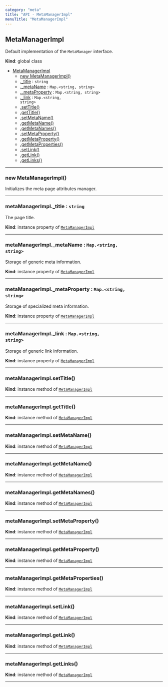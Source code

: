 ```yaml
---
category: "meta"
title: "API - MetaManagerImpl"
menuTitle: "MetaManagerImpl"
---
```


## MetaManagerImpl&nbsp;<a name="MetaManagerImpl" href="https://github.com/seznam/ima/blob/v17.11.2/packages/core/src/meta/MetaManagerImpl.js#L6" target="_blank"><span class="icon"><i class="fas fa-external-link-alt fa-xs"></i></span></a>
Default implementation of the <code>MetaManager</code> interface.

**Kind**: global class  

* [MetaManagerImpl](#MetaManagerImpl)
    * [new MetaManagerImpl()](#new_MetaManagerImpl_new)
    * [._title](#MetaManagerImpl+_title) : <code>string</code>
    * [._metaName](#MetaManagerImpl+_metaName) : <code>Map.&lt;string, string&gt;</code>
    * [._metaProperty](#MetaManagerImpl+_metaProperty) : <code>Map.&lt;string, string&gt;</code>
    * [._link](#MetaManagerImpl+_link) : <code>Map.&lt;string, string&gt;</code>
    * [.setTitle()](#MetaManagerImpl+setTitle)
    * [.getTitle()](#MetaManagerImpl+getTitle)
    * [.setMetaName()](#MetaManagerImpl+setMetaName)
    * [.getMetaName()](#MetaManagerImpl+getMetaName)
    * [.getMetaNames()](#MetaManagerImpl+getMetaNames)
    * [.setMetaProperty()](#MetaManagerImpl+setMetaProperty)
    * [.getMetaProperty()](#MetaManagerImpl+getMetaProperty)
    * [.getMetaProperties()](#MetaManagerImpl+getMetaProperties)
    * [.setLink()](#MetaManagerImpl+setLink)
    * [.getLink()](#MetaManagerImpl+getLink)
    * [.getLinks()](#MetaManagerImpl+getLinks)


* * *

### new MetaManagerImpl()&nbsp;<a name="new_MetaManagerImpl_new"></a>
Initializes the meta page attributes manager.


* * *

### metaManagerImpl.\_title : <code>string</code>&nbsp;<a name="MetaManagerImpl+_title" href="https://github.com/seznam/ima/blob/v17.11.2/packages/core/src/meta/MetaManagerImpl.js#L22" target="_blank"><span class="icon"><i class="fas fa-external-link-alt fa-xs"></i></span></a>
The page title.

**Kind**: instance property of [<code>MetaManagerImpl</code>](#MetaManagerImpl)  

* * *

### metaManagerImpl.\_metaName : <code>Map.&lt;string, string&gt;</code>&nbsp;<a name="MetaManagerImpl+_metaName" href="https://github.com/seznam/ima/blob/v17.11.2/packages/core/src/meta/MetaManagerImpl.js#L29" target="_blank"><span class="icon"><i class="fas fa-external-link-alt fa-xs"></i></span></a>
Storage of generic meta information.

**Kind**: instance property of [<code>MetaManagerImpl</code>](#MetaManagerImpl)  

* * *

### metaManagerImpl.\_metaProperty : <code>Map.&lt;string, string&gt;</code>&nbsp;<a name="MetaManagerImpl+_metaProperty" href="https://github.com/seznam/ima/blob/v17.11.2/packages/core/src/meta/MetaManagerImpl.js#L36" target="_blank"><span class="icon"><i class="fas fa-external-link-alt fa-xs"></i></span></a>
Storage of specialized meta information.

**Kind**: instance property of [<code>MetaManagerImpl</code>](#MetaManagerImpl)  

* * *

### metaManagerImpl.\_link : <code>Map.&lt;string, string&gt;</code>&nbsp;<a name="MetaManagerImpl+_link" href="https://github.com/seznam/ima/blob/v17.11.2/packages/core/src/meta/MetaManagerImpl.js#L43" target="_blank"><span class="icon"><i class="fas fa-external-link-alt fa-xs"></i></span></a>
Storage of generic link information.

**Kind**: instance property of [<code>MetaManagerImpl</code>](#MetaManagerImpl)  

* * *

### metaManagerImpl.setTitle()&nbsp;<a name="MetaManagerImpl+setTitle" href="https://github.com/seznam/ima/blob/v17.11.2/packages/core/src/meta/MetaManagerImpl.js#L49" target="_blank"><span class="icon"><i class="fas fa-external-link-alt fa-xs"></i></span></a>
**Kind**: instance method of [<code>MetaManagerImpl</code>](#MetaManagerImpl)  

* * *

### metaManagerImpl.getTitle()&nbsp;<a name="MetaManagerImpl+getTitle" href="https://github.com/seznam/ima/blob/v17.11.2/packages/core/src/meta/MetaManagerImpl.js#L56" target="_blank"><span class="icon"><i class="fas fa-external-link-alt fa-xs"></i></span></a>
**Kind**: instance method of [<code>MetaManagerImpl</code>](#MetaManagerImpl)  

* * *

### metaManagerImpl.setMetaName()&nbsp;<a name="MetaManagerImpl+setMetaName" href="https://github.com/seznam/ima/blob/v17.11.2/packages/core/src/meta/MetaManagerImpl.js#L63" target="_blank"><span class="icon"><i class="fas fa-external-link-alt fa-xs"></i></span></a>
**Kind**: instance method of [<code>MetaManagerImpl</code>](#MetaManagerImpl)  

* * *

### metaManagerImpl.getMetaName()&nbsp;<a name="MetaManagerImpl+getMetaName" href="https://github.com/seznam/ima/blob/v17.11.2/packages/core/src/meta/MetaManagerImpl.js#L70" target="_blank"><span class="icon"><i class="fas fa-external-link-alt fa-xs"></i></span></a>
**Kind**: instance method of [<code>MetaManagerImpl</code>](#MetaManagerImpl)  

* * *

### metaManagerImpl.getMetaNames()&nbsp;<a name="MetaManagerImpl+getMetaNames" href="https://github.com/seznam/ima/blob/v17.11.2/packages/core/src/meta/MetaManagerImpl.js#L77" target="_blank"><span class="icon"><i class="fas fa-external-link-alt fa-xs"></i></span></a>
**Kind**: instance method of [<code>MetaManagerImpl</code>](#MetaManagerImpl)  

* * *

### metaManagerImpl.setMetaProperty()&nbsp;<a name="MetaManagerImpl+setMetaProperty" href="https://github.com/seznam/ima/blob/v17.11.2/packages/core/src/meta/MetaManagerImpl.js#L84" target="_blank"><span class="icon"><i class="fas fa-external-link-alt fa-xs"></i></span></a>
**Kind**: instance method of [<code>MetaManagerImpl</code>](#MetaManagerImpl)  

* * *

### metaManagerImpl.getMetaProperty()&nbsp;<a name="MetaManagerImpl+getMetaProperty" href="https://github.com/seznam/ima/blob/v17.11.2/packages/core/src/meta/MetaManagerImpl.js#L91" target="_blank"><span class="icon"><i class="fas fa-external-link-alt fa-xs"></i></span></a>
**Kind**: instance method of [<code>MetaManagerImpl</code>](#MetaManagerImpl)  

* * *

### metaManagerImpl.getMetaProperties()&nbsp;<a name="MetaManagerImpl+getMetaProperties" href="https://github.com/seznam/ima/blob/v17.11.2/packages/core/src/meta/MetaManagerImpl.js#L98" target="_blank"><span class="icon"><i class="fas fa-external-link-alt fa-xs"></i></span></a>
**Kind**: instance method of [<code>MetaManagerImpl</code>](#MetaManagerImpl)  

* * *

### metaManagerImpl.setLink()&nbsp;<a name="MetaManagerImpl+setLink" href="https://github.com/seznam/ima/blob/v17.11.2/packages/core/src/meta/MetaManagerImpl.js#L105" target="_blank"><span class="icon"><i class="fas fa-external-link-alt fa-xs"></i></span></a>
**Kind**: instance method of [<code>MetaManagerImpl</code>](#MetaManagerImpl)  

* * *

### metaManagerImpl.getLink()&nbsp;<a name="MetaManagerImpl+getLink" href="https://github.com/seznam/ima/blob/v17.11.2/packages/core/src/meta/MetaManagerImpl.js#L112" target="_blank"><span class="icon"><i class="fas fa-external-link-alt fa-xs"></i></span></a>
**Kind**: instance method of [<code>MetaManagerImpl</code>](#MetaManagerImpl)  

* * *

### metaManagerImpl.getLinks()&nbsp;<a name="MetaManagerImpl+getLinks" href="https://github.com/seznam/ima/blob/v17.11.2/packages/core/src/meta/MetaManagerImpl.js#L119" target="_blank"><span class="icon"><i class="fas fa-external-link-alt fa-xs"></i></span></a>
**Kind**: instance method of [<code>MetaManagerImpl</code>](#MetaManagerImpl)  

* * *


